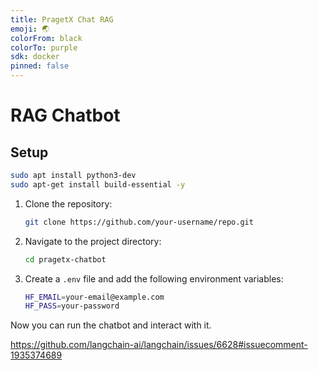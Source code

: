```yaml
---
title: PragetX Chat RAG
emoji: 🌏
colorFrom: black
colorTo: purple
sdk: docker
pinned: false
---
```

# RAG Chatbot

## Setup


```bash
sudo apt install python3-dev
sudo apt-get install build-essential -y
```


1. Clone the repository:
    ```bash
    git clone https://github.com/your-username/repo.git
    ```

2. Navigate to the project directory:
    ```bash
    cd pragetx-chatbot
    ```

3. Create a `.env` file and add the following environment variables:
    ```bash
    HF_EMAIL=your-email@example.com
    HF_PASS=your-password
    ```

Now you can run the chatbot and interact with it.



https://github.com/langchain-ai/langchain/issues/6628#issuecomment-1935374689